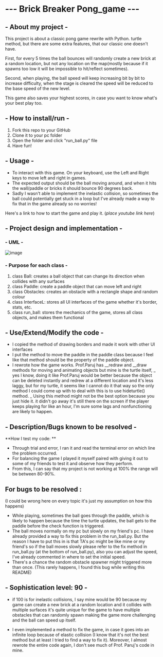 # --- Brick Breaker Pong_game ---
## - About my project -
This project is about a classic pong game rewrite with Python. turtle method, but there are some extra features, that our classic one doesn't have.

First, for every 5 times the ball bounces will randomly create a new brick at a random location, but not any location on the map(mostly because if it spawns too low it will be impossible to hit/reflect sometimes).

Second, when playing, the ball speed will keep increasing bit by bit to increase difficulty, when the stage is cleared the speed will be reduced to the base speed of the new level.

This game also saves your highest scores, in case you want to know what's your best play too.

## - How to install/run -
1. Fork this repo to your GitHub 
2. Clone it to your pc folder
3. Open the folder and click "run_ball.py" file
4. Have fun!
 
## - Usage -
- To interact with this game. On your keyboard, use the Left and Right keys to move left and right in games.
- The expected output should be the ball moving around, and when it hits the wall/paddle or bricks it should bounce 90 degrees back. 
- Sadly I wasn't able to implement the inelastic collision, so sometimes the ball could potentially get stuck in a loop but I've already made a way to fix that in the game already 
so no worries!

Here's a link to how to start the game and play it. 
(*place youtube link here*)
## - Project design and implementation -
### - UML -
![image](https://github.com/user-attachments/assets/208e071b-531b-4be2-b879-c270c13973c8)



### - Purpose for each class -
1. class Ball: creates a ball object that can change its direction when collides with any surfaces
2. class Paddle: create a paddle object that can move left and right
3. class Obstacles: creates an obstacle with a rectangle shape and random colour
4. class InterfaceL: stores all UI interfaces of the game whether it's border, stats, etc.
5. class run_ball: stores the mechanics of the game, stores all class objects, and makes them functional



## - Use/Extend/Modify the code -
- I copied the method of drawing borders and made it work with other UI interfaces
- I put the method to move the paddle in the paddle class because I feel like that method should be the property of the paddle object.
- I rewrote how the game works. Prof.Paruj has __redraw and __draw methods for moving and animating objects but mine is the turtle itself,
  _ yes I know, doing it like Prof.Paruj would be better because the object can be deleted instantly and redrew at a different location and it's less laggy, but for my turtle, it seems like I cannot do it that way so the only method I could come up with to deal with this is to use hideturtle() method.
  _ Using this method might not be the best option because you just hide it. it didn't go away it's still there on the screen if the player keeps playing for like an hour, I'm sure some lags and nonfunctioning are likely to happen.

## - Description/Bugs known to be resolved -
**How I test my code: ** 
- Through trial and error, I ran it and read the terminal error on which line the problem occurred.
- For balancing the game I played it myself paired with giving it out to some of my friends to test it and observe how they perform.
- From this, I can say that my project is not working at 100% the range will be between 80-90%. 

## For bugs to be resolved : 
(I could be wrong here on every topic it's just my assumption on how this happens)
- While playing, sometimes the ball goes through the paddle, which is likely to happen because the time the turtle updates, the ball gets to the paddle before the check function is triggered.
- The ball moves normally on my pc but slowly on my friend's pc. I have already provided a way to fix this problem in the run_ball.py. But the reason I have to put this in is that TA's pc might be like mine or 
  my friend's so if the ball moves slowly please refer to the fix method in run_ball.py (at the bottom of run_ball.py), also you can adjust the speed, I've already commented in where to set the initial speed.
- There's a chance the random obstacle spawner might triggered more than once. (This rarely happens, I found this bug while writing this README)

## - Sophistication level: 90 -
- if 100 is for inelastic collisions, I say mine would be 90 because my game can create a new brick at a random location and it collides with multiple surfaces it's quite unique for the game to have multiple 
  obstacles that can randomly spawn making the game more challenging and the ball can speed up itself. 

- I even implemented a method to fix the game, in case it goes into an infinite loop because of elastic collision (I know that it's not the best method but at least I tried to find a way to fix it). Moreover, I 
  almost rewrote the entire code again, I don't see much of Prof. Paruj's code in mine.

